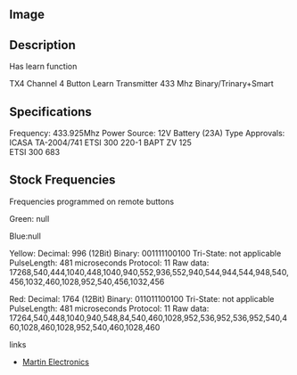 ## Image



## Description

Has learn function

TX4 Channel 4 Button Learn Transmitter 433 Mhz Binary/Trinary+Smart

## Specifications

Frequency: 433.925Mhz 
Power Source:  12V Battery (23A)
Type Approvals:
ICASA TA-2004/741 
ETSI 300 220-1 
BAPT ZV 125  
ETSI 300 683 

## Stock Frequencies

Frequencies programmed on remote buttons

Green: null

Blue:null

Yellow:
Decimal: 996 
(12Bit) Binary: 001111100100 
Tri-State: not applicable 
PulseLength: 481 microseconds 
Protocol: 11
Raw data: 17268,540,444,1040,448,1040,940,552,936,552,940,544,944,544,948,540,456,1032,460,1028,952,540,456,1032,456

Red:
Decimal: 1764 
(12Bit) Binary: 011011100100 
Tri-State: not applicable 
PulseLength: 481 microseconds 
Protocol: 11
Raw data: 17264,540,448,1040,940,548,84,540,460,1028,952,536,952,536,952,540,460,1028,460,1028,952,540,460,1028,460

links
- [Martin Electronics](https://martin-electronics.co.za)